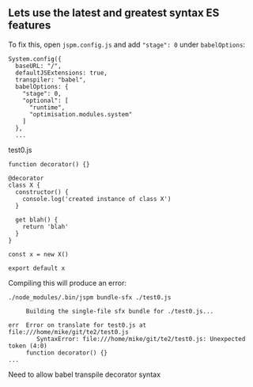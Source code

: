 ## Lets use the latest and greatest syntax ES features

To fix this, open `jspm.config.js` and add `"stage": 0` under `babelOptions`:
```
System.config({
  baseURL: "/",
  defaultJSExtensions: true,
  transpiler: "babel",
  babelOptions: {
    "stage": 0,
    "optional": [
      "runtime",
      "optimisation.modules.system"
    ]
  },
  ...
```

test0.js
```
function decorator() {}

@decorator
class X {
  constructor() {
    console.log('created instance of class X')
  }

  get blah() {
    return 'blah'
  }
}

const x = new X()

export default x
```

Compiling this will produce an error:
```
./node_modules/.bin/jspm bundle-sfx ./test0.js
```
```
     Building the single-file sfx bundle for ./test0.js...

err  Error on translate for test0.js at file:///home/mike/git/te2/test0.js
        SyntaxError: file:///home/mike/git/te2/test0.js: Unexpected token (4:0)
     function decorator() {}
...
```

Need to allow babel transpile decorator syntax
